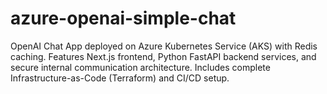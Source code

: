 # azure-openai-simple-chat
OpenAI Chat App deployed on Azure Kubernetes Service (AKS) with Redis caching. Features Next.js frontend, Python FastAPI backend services, and secure internal communication architecture. Includes complete Infrastructure-as-Code (Terraform) and CI/CD setup.
